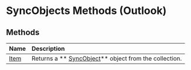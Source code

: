 
# SyncObjects Methods (Outlook)

## Methods



|**Name**|**Description**|
|:-----|:-----|
| [Item](44a2ffaf-6bb7-28dc-9d15-c9b87c1c62dd.md)|Returns a  ** [SyncObject](099865b6-767f-8022-6839-875624f284f7.md)** object from the collection.|
